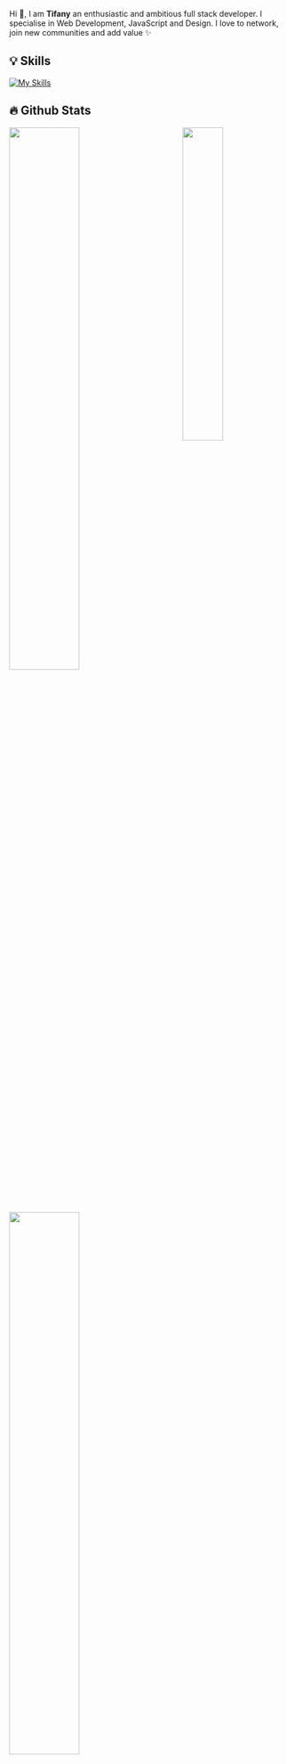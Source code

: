 Hi 👋, I am **Tifany** an enthusiastic and ambitious full stack developer. I specialise in Web Development, JavaScript and Design. I love to network, join new communities and add value ✨

## 💡 Skills
[![My Skills](https://skillicons.dev/icons?i=java,php,laravel,js,ts,nodejs,react,docker,express,supabase,mysql,html,css,tailwind,vite,remix,nextjs,arch,figma,git)](https://skillicons.dev)

## 🔥 Github Stats

<img align="right" width="38%" src="https://i.pinimg.com/736x/6e/36/1c/6e361c666be6e8c8540c8e456564edf1.jpg"/>

  <a href="https://github.com/pinuya"><img width="50%" src="https://github-readme-stats.vercel.app/api?username=pinuya&theme=prussian&title_color=ff3068?"></a>
  <a href="https://github.com/Giingu"><img width="50%" src="http://github-readme-streak-stats.herokuapp.com/?user=pinuya&theme=prussian&date_format=M%20j%5B%2C%20Y%5D&ring=ff3068&fire=ff3068&sideNums=ff3068"></a>
